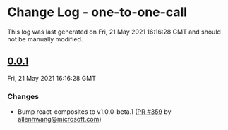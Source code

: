 # Change Log - one-to-one-call

This log was last generated on Fri, 21 May 2021 16:16:28 GMT and should not be manually modified.

<!-- Start content -->

## [0.0.1](https://github.com/azure/communication-ui-library/tree/one-to-one-call_v0.0.1)

Fri, 21 May 2021 16:16:28 GMT

### Changes

- Bump react-composites to v1.0.0-beta.1 ([PR #359](https://github.com/azure/communication-ui-library/pull/359) by allenhwang@microsoft.com)
